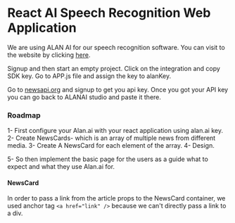 # React AI Speech Recognition Web Application

We are using ALAN AI for our speech recognition software. You can visit to the website by clicking [here](https://alan.app/).

Signup and then start an empty project. Click on the integration and copy SDK key. Go to APP.js file and assign the key to alanKey.

Go to [newsapi.org](https://newsapi.org/) and signup to get you api key. Once you got your API key you can go back to ALANAI studio and paste it there.

### Roadmap

1- First configure your Alan.ai with your react application using alan.ai key.
2- Create NewsCards- which is an array of multiple news from different media.
3- Create A NewsCard for each element of the array.
4- Design.

5- So then implement the basic page for the users as a guide what to expect and what they use Alan.ai for.

#### NewsCard

In order to pass a link from the article props to the NewsCard container, we used anchor tag `<a href="link" />` because we can't directly pass a link to a div.
